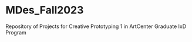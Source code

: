 # MDes_Fall2023
Repository of Projects for Creative Prototyping 1 in ArtCenter Graduate IxD Program
